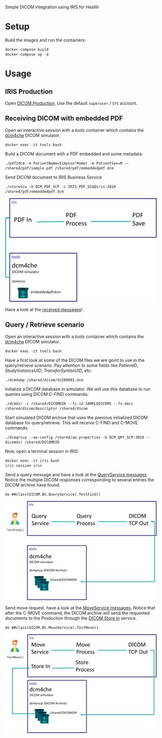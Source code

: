 Simple DICOM integration using IRIS for Health

# Setup
Build the images and run the containers:
```
docker-compose build
docker-compose up -d
```

# Usage

## IRIS Production
Open [DICOM.Production](http://localhost:52773/csp/user/EnsPortal.ProductionConfig.zen?PRODUCTION=DICOM.Production&$NAMESPACE=USER). Use the default `superuser` / `SYS` account.

## Receiving DICOM with embedded PDF

Open an interactive session with a *tools* container which contains the [dcm4che](https://github.com/dcm4che/dcm4che) DICOM simulator.
```
docker exec -it tools bash
```

Build a DICOM document with a PDF embedded and some metadata:
```
./pdf2dcm -m PatientName=Simpson^Homer -m PatientSex=M -- /shared/pdf/sample.pdf /shared/pdf/embeddedpdf.dcm
```

Send DICOM document to IRIS Business Service
```
./storescu -b DCM_PDF_SCP -c IRIS_PDF_SCU@iris:2010 /shared/pdf/embeddedpdf.dcm
```

<img src="img/pdfembedded-usecase.png" width="500px"/>

Have a look at the [received messages](http://localhost:52773/csp/user/EnsPortal.MessageViewer.zen)!.

## Query / Retrieve scenario

Open an interactive session with a *tools* container which contains the [dcm4che](https://github.com/dcm4che/dcm4che) DICOM simulator.
```
docker exec -it tools bash
```

Have a first look at some of the DICOM files we are goint to use in the query/retrieve scenario. Pay attention to some fields like *PatientID*, *StudyInstanceUID*, *TransferSyntaxUID*, etc:
```
./dcmdump /shared/dicom/d1I00001.dcm
```

Initialize a DICOM database in simulator. We will use this database to run queries using DICOM C-FIND commands:
```
./dcmdir -c /shared/DICOMDIR --fs-id SAMPLEDICOMS --fs-desc /shared/dicom/descriptor /shared/dicom
```

Start simulated DICOM archive that uses the previous initialized DICOM database for query/retrieve. This will receive C-FIND and C-MOVE commands:
```
./dcmqrscp --ae-config /shared/ae.properties -b DCM_QRY_SCP:3010 --dicomdir /shared/DICOMDIR
```

Now, open a terminal session in IRIS:
```
docker exec -it iris bash
iris session iris
```

Send a query message and have a look at the [QueryService messages](http://localhost:52773/csp/user/EnsPortal.MessageViewer.zen?SOURCEORTARGET=QueryService). Notice the multiple DICOM responses corresponding to several entries the DICOM archive have found:
```objectscript
do ##class(DICOM.BS.QueryService).TestFind()
```

<img src="img/query-usecase.png" width="500px"/>

Send move request, have a look at the [MoveService messages](http://localhost:52773/csp/user/EnsPortal.MessageViewer.zen?SOURCEORTARGET=MoveService). Notice that after the C-MOVE command, the DICOM archive will send the requested documents to the Production through the [DICOM Store In](http://localhost:52773/csp/user/EnsPortal.MessageViewer.zen?SOURCEORTARGET=DICOM%20Store%20In) service.
```objectscript
do ##class(DICOM.BS.MoveService).TestMove()
```

<img src="img/retrieve-usecase.png" width="500px"/>